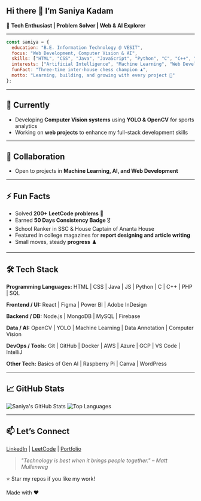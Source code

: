 ## Hi there 👋 I’m **Saniya Kadam**

🎯 **Tech Enthusiast | Problem Solver | Web & AI Explorer**

---

```javascript
const saniya = {
  education: "B.E. Information Technology @ VESIT",
  focus: "Web Development, Computer Vision & AI",
  skills: ["HTML", "CSS", "Java", "JavaScript", "Python", "C", "C++", "PHP", "DSA"],
  interests: ["Artificial Intelligence", "Machine Learning", "Web Development", ""],
  funFact: "Three-time inter-house chess champion ♟️",
  motto: "Learning, building, and growing with every project 🚀"
};
```

---

## 🔭 Currently

* Developing **Computer Vision systems** using **YOLO & OpenCV** for sports analytics
* Working on **web projects** to enhance my full-stack development skills
  
---

## 👯 Collaboration

* Open to projects in **Machine Learning, AI, and Web Development**
  
---

## ⚡ Fun Facts

* Solved **200+ LeetCode problems** 💪
* Earned **50 Days Consistency Badge** 🎖️
* School Ranker in SSC & House Captain of Ananta House
* Featured in college magazines for **report designing and article writing**
* Small moves, steady **progress** ♟️

---

## 🛠️ Tech Stack

**Programming Languages:** HTML | CSS | Java | JS | Python | C | C++ | PHP | SQL

**Frontend / UI:** React | Figma | Power BI | Adobe InDesign

**Backend / DB:** Node.js | MongoDB | MySQL | Firebase

**Data / AI:** OpenCV | YOLO | Machine Learning | Data Annotation | Computer Vision

**DevOps / Tools:** Git | GitHub | Docker | AWS | Azure | GCP | VS Code | IntelliJ

**Other Tech:** Basics of Gen AI | Raspberry Pi | Canva | WordPress

---

## 📈 GitHub Stats

![Saniya's GitHub Stats](https://github-readme-stats.vercel.app/api?username=saniyakadam07\&show_icons=true\&theme=radical)
![Top Languages](https://github-readme-stats.vercel.app/api/top-langs/?username=saniyakadam07\&layout=compact\&theme=radical)

---

## 📫 Let’s Connect

[LinkedIn](https://www.linkedin.com/in/saniya-kadam-b55276287) | [LeetCode](https://leetcode.com/u/saniyakadam/) | [Portfolio](https://saniyakadam07.github.io/Portfolio/)

> *"Technology is best when it brings people together." – Matt Mullenweg*

⭐ Star my repos if you like my work!

Made with ❤️ ️


